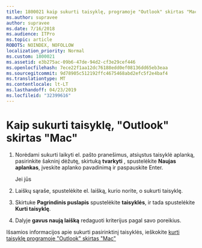 ```yaml
---
title: 1800021 kaip sukurti taisyklę, programoje "Outlook" skirtas "Mac"
ms.author: supravee
author: supravee
ms.date: 7/16/2018
ms.audience: ITPro
ms.topic: article
ROBOTS: NOINDEX, NOFOLLOW
localization_priority: Normal
ms.custom: 1800021
ms.assetid: e3b275ac-09b6-47de-94d2-cf3e29cef446
ms.openlocfilehash: 7ece22f1aa12dc76188edd0ef08136dd65eb3eaa
ms.sourcegitcommit: 9d78905c512192ffc4675468abd2efc5f2e4baf4
ms.translationtype: MT
ms.contentlocale: lt-LT
ms.lasthandoff: 04/23/2019
ms.locfileid: "32399616"
---
```

# <a name="how-to-create-a-rule-in-outlook-for-mac"></a>Kaip sukurti taisyklę, "Outlook" skirtas "Mac"

1. Norėdami sukurti laikyti el. pašto pranešimus, atsiųstus taisyklė aplanką, pasirinkite šakninį dėžutę, skirtuką **tvarkyti** , spustelėkite **Naujas aplankas**, įveskite aplanko pavadinimą ir paspauskite Enter.
    
    Jei jūs 
    
2. Laiškų sąraše, spustelėkite el. laišką, kurio norite, o sukurti taisyklę.
    
3. Skirtuke **Pagrindinis puslapis** spustelėkite **taisyklės**, ir tada spustelėkite **Kurti taisyklę**.
    
4. Dalyje **gavus naują laišką** redaguoti kriterijus pagal savo poreikius. 
    
Išsamios informacijos apie sukurti pasirinktinį taisyklės, ieškokite [kurti taisyklę programoje "Outlook" skirtas "Mac"](https://aka.ms/AA1uy0v)
  

